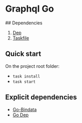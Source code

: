 # Graphql Go

## Dependencies 

1. [Dep](https://golang.github.io/dep/)
2. [Taskfile](https://taskfile.dev/)

## Quick start

On the project root folder:

* `task install`
* `task start`

## Explicit dependencies

* [Go-Bindata](https://github.com/go-bindata/go-bindata)
* [Go Dep](https://golang.github.io/dep/)